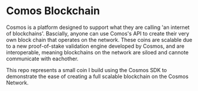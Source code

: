 # Comos Blockchain

Cosmos is a platform designed to support what they are calling 'an internet of blockchains'. Bascially, anyone can use Comos's API to 
create their very own block chain that operates on the network. These coins are scalable due to a new proof-of-stake validation engine
developed by Cosmos, and are interoperable, meaning blockchains on the network are siloed and cannote communicate with eachother.

This repo represents a small coin I build using the Cosmos SDK to demonstrate the ease of creating a full scalable blockchain on 
the Cosmos Network.
